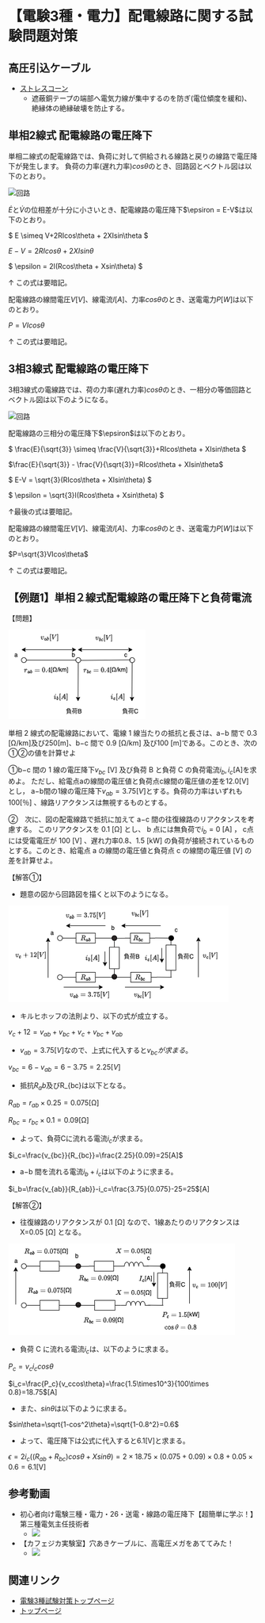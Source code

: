 # 【電験3種・電力】配電線路に関する試験問題対策

## 高圧引込ケーブル

- [ストレスコーン](../07-1-shrink-back-stress-cone.md)
    - 遮蔽銅テープの端部へ電気力線が集中するのを防ぎ(電位傾度を緩和)、絶縁体の絶縁破壊を防止する。


## 単相2線式 配電線路の電圧降下

単相二線式の配電線路では、負荷に対して供給される線路と戻りの線路で電圧降下が発生します。
負荷の力率(遅れ力率)$cos\theta$のとき、回路図とベクトル図は以下のとおり。

![回路](./assets/7-1-1.png) 

$\dot{E}$と$\dot{V}$の位相差が十分に小さいとき、配電線路の電圧降下$\epsiron = E-V$は以下のとおり。

$ E \simeq V+2RIcos\theta + 2XIsin\theta $

$E-V=2RIcos\theta + 2XIsin\theta$

$ \epsilon = 2I(Rcos\theta + Xsin\theta) $

↑ この式は要暗記。

配電線路の線間電圧$V[V]$、線電流$I[A]$、力率$cos\theta$のとき、送電電力$P[W]$は以下のとおり。

$P=VIcos\theta$

↑ この式は要暗記。

## 3相3線式 配電線路の電圧降下

3相3線式の電線路では、荷の力率(遅れ力率)$cos\theta$のとき、一相分の等価回路とベクトル図は以下のようになる。

![回路](./assets/7-1-2.png) 

配電線路の三相分の電圧降下$\epsiron$は以下のとおり。

$ \frac{E}{\sqrt{3}} \simeq \frac{V}{\sqrt{3}}+RIcos\theta + XIsin\theta $

$\frac{E}{\sqrt{3}} - \frac{V}{\sqrt{3}}=RIcos\theta + XIsin\theta$

$ E-V = \sqrt{3}(RIcos\theta + XIsin\theta) $

$ \epsilon = \sqrt{3}I(Rcos\theta + Xsin\theta) $

↑最後の式は要暗記。

配電線路の線間電圧$V[V]$、線電流$I[A]$、力率$cos\theta$のとき、送電電力$P[W]$は以下のとおり。

$P=\sqrt{3}VIcos\theta$

↑ この式は要暗記。

## 【例題1】単相２線式配電線路の電圧降下と負荷電流

【問題】

![回路](./assets/7-1-3.png) 

単相 2 線式の配電線路において、電線 1 線当たりの抵抗と長さは、a−b 間で 0.3 [Ω/km]及び250[m]、b−c 間で 0.9 [Ω/km] 及び100 [m]である。このとき、次の①②の値を計算せよ

①b−c 間の 1 線の電圧降下$v_{bc}$ [V] 及び負荷 B と負荷 C の負荷電流$i_b,  i_c$[A]を求めよ。 
ただし、給電点aの線間の電圧値と負荷点c線間の電圧値の差を12.0[V] とし， a−b間の1線の電圧降下$v_{ab}=3.75 [V]$とする。負荷の力率はいずれも100[％] 、線路リアクタンスは無視するものとする。

②　次に、図の配電線路で抵抗に加えて a−c 間の往復線路のリアクタンスを考慮する。
このリアクタンスを 0.1 [Ω] とし、 b 点には無負荷で$i_b=0$ [A] ， c点には受電電圧が 100 [V] 、遅れ力率0.8、1.5 [kW] の負荷が接続されているものとする。このとき、給電点 a の線間の電圧値と負荷点 c の線間の電圧値 [V] の差を計算せよ。

【解答①】

- 題意の図から回路図を描くと以下のようになる。

![回路](./assets/7-1-4.png) 

- キルヒホッフの法則より、以下の式が成立する。

$v_c+12=v_{ab}+v_{bc}+v_c+v_{bc}+v_{ab}$
 
- $v_{ab}=3.75[V]$なので、上式に代入すると$v_{bc}が求まる。$

$v_{bc}=6-v_{ab}=6-3.75=2.25[V]$

- 抵抗$R_ab$及びR_{bc}は以下となる。

$R_{ab}=r_{ab}\times 0.25=0.075$[Ω]

$R_{bc}=r_{bc}\times 0.1=0.09$[Ω]

- よって、負荷Cに流れる電流$i_c$が求まる。

$i_c=\frac{v_{bc}}{R_{bc}}=\frac{2.25}{0.09}=25[A]$

- a−b 間を流れる電流$i_b+i_c$は以下のように求まる。

$i_b=\frac{v_{ab}}{R_{ab}}-i_c=\frac{3.75}{0.075}-25=25$[A]


【解答②】

- 往復線路のリアクタンスが 0.1 [Ω] なので、1線あたりのリアクタンスは X=0.05 [Ω] となる。

![回路](./assets/7-1-5.png) 

- 負荷 C に流れる電流$i_c$は、以下のように求まる。

$P_c=v_ci_ccos\theta$

$i_c=\frac{P_c}{v_ccos\theta}=\frac{1.5\times10^3}{100\times 0.8}=18.75$[A]

- また、$sin\theta$は以下のように求まる。

$sin\theta=\sqrt{1-cos^2\theta}=\sqrt{1-0.8^2}=0.6$

- よって、電圧降下は公式に代入すると6.1[V]と求まる。

$\epsilon = 2i_c((R_{ab}+R_{bc})cos\theta+Xsin\theta) = 2\times 18.75\times{(0.075+0.09)\times 0.8 + 0.05 \times 0.6}=6.1$[V]




## 参考動画

- 初心者向け電験三種・電力・26・送電・線路の電圧降下【超簡単に学ぶ！】第三種電気主任技術者
    -  [![](https://img.youtube.com/vi/Yl0i2OwpHXo/0.jpg)](https://www.youtube.com/watch?v=Yl0i2OwpHXo)
- 【カフェジカ実験室】穴あきケーブルに、高電圧メガをあててみた！
    - [![](https://img.youtube.com/vi/hCkMR5C_z6Q/0.jpg)](https://www.youtube.com/watch?v=hCkMR5C_z6Q)

## 関連リンク

- [電験3種試験対策トップページ](../index.md)
- [トップページ](../../../index.md)